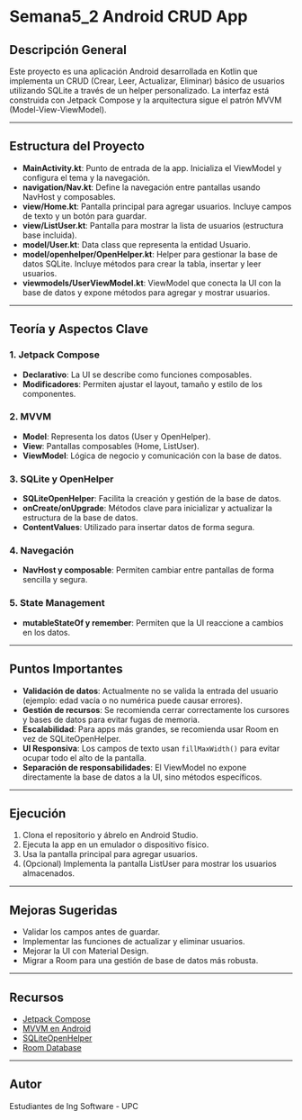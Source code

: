 # Semana5_2 Android CRUD App

## Descripción General
Este proyecto es una aplicación Android desarrollada en Kotlin que implementa un CRUD (Crear, Leer, Actualizar, Eliminar) básico de usuarios utilizando SQLite a través de un helper personalizado. La interfaz está construida con Jetpack Compose y la arquitectura sigue el patrón MVVM (Model-View-ViewModel).

---

## Estructura del Proyecto
- **MainActivity.kt**: Punto de entrada de la app. Inicializa el ViewModel y configura el tema y la navegación.
- **navigation/Nav.kt**: Define la navegación entre pantallas usando NavHost y composables.
- **view/Home.kt**: Pantalla principal para agregar usuarios. Incluye campos de texto y un botón para guardar.
- **view/ListUser.kt**: Pantalla para mostrar la lista de usuarios (estructura base incluida).
- **model/User.kt**: Data class que representa la entidad Usuario.
- **model/openhelper/OpenHelper.kt**: Helper para gestionar la base de datos SQLite. Incluye métodos para crear la tabla, insertar y leer usuarios.
- **viewmodels/UserViewModel.kt**: ViewModel que conecta la UI con la base de datos y expone métodos para agregar y mostrar usuarios.

---

## Teoría y Aspectos Clave

### 1. Jetpack Compose
- **Declarativo**: La UI se describe como funciones composables.
- **Modificadores**: Permiten ajustar el layout, tamaño y estilo de los componentes.

### 2. MVVM
- **Model**: Representa los datos (User y OpenHelper).
- **View**: Pantallas composables (Home, ListUser).
- **ViewModel**: Lógica de negocio y comunicación con la base de datos.

### 3. SQLite y OpenHelper
- **SQLiteOpenHelper**: Facilita la creación y gestión de la base de datos.
- **onCreate/onUpgrade**: Métodos clave para inicializar y actualizar la estructura de la base de datos.
- **ContentValues**: Utilizado para insertar datos de forma segura.

### 4. Navegación
- **NavHost y composable**: Permiten cambiar entre pantallas de forma sencilla y segura.

### 5. State Management
- **mutableStateOf y remember**: Permiten que la UI reaccione a cambios en los datos.

---

## Puntos Importantes
- **Validación de datos**: Actualmente no se valida la entrada del usuario (ejemplo: edad vacía o no numérica puede causar errores).
- **Gestión de recursos**: Se recomienda cerrar correctamente los cursores y bases de datos para evitar fugas de memoria.
- **Escalabilidad**: Para apps más grandes, se recomienda usar Room en vez de SQLiteOpenHelper.
- **UI Responsiva**: Los campos de texto usan `fillMaxWidth()` para evitar ocupar todo el alto de la pantalla.
- **Separación de responsabilidades**: El ViewModel no expone directamente la base de datos a la UI, sino métodos específicos.

---

## Ejecución
1. Clona el repositorio y ábrelo en Android Studio.
2. Ejecuta la app en un emulador o dispositivo físico.
3. Usa la pantalla principal para agregar usuarios.
4. (Opcional) Implementa la pantalla ListUser para mostrar los usuarios almacenados.

---

## Mejoras Sugeridas
- Validar los campos antes de guardar.
- Implementar las funciones de actualizar y eliminar usuarios.
- Mejorar la UI con Material Design.
- Migrar a Room para una gestión de base de datos más robusta.

---

## Recursos
- [Jetpack Compose](https://developer.android.com/jetpack/compose)
- [MVVM en Android](https://developer.android.com/jetpack/guide)
- [SQLiteOpenHelper](https://developer.android.com/reference/android/database/sqlite/SQLiteOpenHelper)
- [Room Database](https://developer.android.com/training/data-storage/room)

---

## Autor
Estudiantes de Ing Software - UPC

